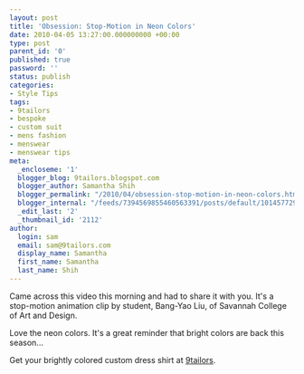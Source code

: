 ```yaml
---
layout: post
title: 'Obsession: Stop-Motion in Neon Colors'
date: 2010-04-05 13:27:00.000000000 +00:00
type: post
parent_id: '0'
published: true
password: ''
status: publish
categories:
- Style Tips
tags:
- 9tailors
- bespoke
- custom suit
- mens fashion
- menswear
- menswear tips
meta:
  _encloseme: '1'
  blogger_blog: 9tailors.blogspot.com
  blogger_author: Samantha Shih
  blogger_permalink: "/2010/04/obsession-stop-motion-in-neon-colors.html"
  blogger_internal: "/feeds/7394569855460563391/posts/default/1014577299555292152"
  _edit_last: '2'
  _thumbnail_id: '2112'
author:
  login: sam
  email: sam@9tailors.com
  display_name: Samantha
  first_name: Samantha
  last_name: Shih
---
```

Came across this video this morning and had to share it with you. It's a stop-motion animation clip by student, Bang-Yao Liu, of Savannah College of Art and Design.

Love the neon colors. It's a great reminder that bright colors are back this season...

Get your brightly colored custom dress shirt at [9tailors](http://www.blogger.com/beta.9tailors.com).